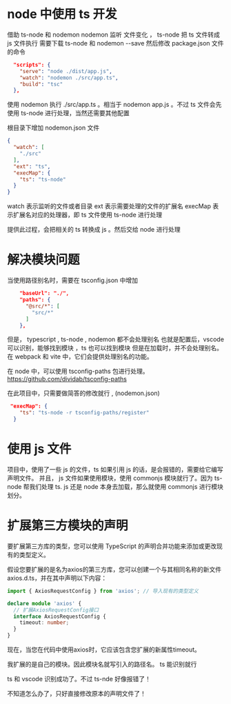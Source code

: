# node 中使用 ts 开发
借助 ts-node 和 nodemon
nodemon 监听 文件变化 ， ts-node 把 ts 文件转成 js 文件执行
需要下载 ts-node 和 nodemon --save
然后修改 package.json 文件的命令
```json
  "scripts": {
    "serve": "node ./dist/app.js",
    "watch": "nodemon ./src/app.ts",
    "build": "tsc"
  },
```

使用 nodemon 执行 ./src/app.ts 。相当于 nodemon app.js 。不过 ts 文件会先使用 ts-node 进行处理，当然还需要其他配置

根目录下增加 nodemon.json 文件
```json
{
  "watch": [
    "./src"
  ],
  "ext": "ts",
  "execMap": {
    "ts": "ts-node"
  }
}
```

watch 表示监听的文件或者目录
ext 表示需要处理的文件的扩展名
execMap 表示扩展名对应的处理器，即 ts 文件使用 ts-node 进行处理

提供此过程，会把相关的 ts 转换成 js 。然后交给 node 进行处理

# 解决模块问题
当使用路径别名时，需要在 tsconfig.json 中增加
```json
    "baseUrl": "./",
    "paths": {
      "@src/*": [
        "src/*"
      ]
    },
```

但是， typescript , ts-node , nodemon 都不会处理别名
也就是配置后，vscode 可以识别，能够找到模块 ，ts 也可以找到模块
但是在加载时，并不会处理别名。在 webpack 和 vite 中，它们会提供处理别名的功能。

在 node 中，可以使用 tsconfig-paths 包进行处理。
https://github.com/dividab/tsconfig-paths

在此项目中，只需要做简答的修改就行 , (nodemon.json)
```json
 "execMap": {
    "ts": "ts-node -r tsconfig-paths/register"
  }
```


# 使用 js 文件
项目中，使用了一些 js 的文件，ts 如果引用 js 的话，是会报错的，需要给它编写声明文件。
并且， js 文件如果使用模块，使用 commonjs 模块就行了。因为 ts-node 帮我们处理 ts.
js 还是 node 本身去加载，那么就使用 commonjs 进行模块划分。

# 扩展第三方模块的声明
要扩展第三方库的类型，您可以使用 TypeScript 的声明合并功能来添加或更改现有的类型定义。

假设您要扩展的是名为axios的第三方库，您可以创建一个与其相同名称的新文件 axios.d.ts，并在其中声明以下内容：
```typescript
import { AxiosRequestConfig } from 'axios'; // 导入现有的类型定义

declare module 'axios' {
  // 扩展AxiosRequestConfig接口
  interface AxiosRequestConfig {
    timeout: number;
  }
}
```
现在，当您在代码中使用axios时，它应该包含您扩展的新属性timeout。

我扩展的是自己的模块。因此模块名就写引入的路径名。 ts 能识别就行

ts 和 vscode 识别成功了。不过 ts-nde 好像报错了！

不知道怎么办了，只好直接修改原本的声明文件了！